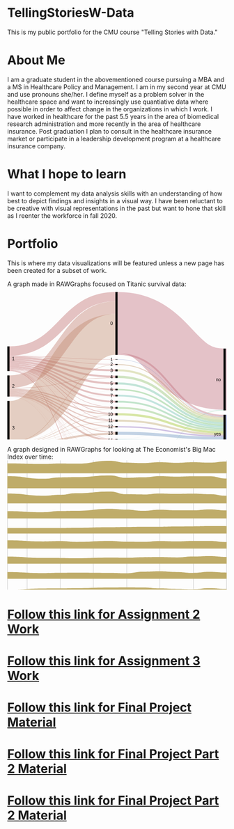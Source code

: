 # TellingStoriesW-Data
This is my public portfolio for the CMU course "Telling Stories with Data."

# About Me
I am a graduate student in the abovementioned course pursuing a MBA and a MS in Healthcare Policy and Management. I am in my second year at CMU and use pronouns she/her. I define myself as a problem solver in the healthcare space and want to increasingly use quantiative data where possible in order to affect change in the organizations in which I work. I have worked in healthcare for the past 5.5 years in the area of biomedical research administration and more recently in the area of healthcare insurance. Post graduation I plan to consult in the healthcare insurance market or participate in a leadership development program at a healthcare insurance company. 

# What I hope to learn
I want to complement my data analysis skills with an understanding of how best to depict findings and insights in a visual way. I have been reluctant to be creative with visual representations in the past but want to hone that skill as I reenter the workforce in fall 2020. 

# Portfolio
This is where my data visualizations will be featured unless a new page has been created for a subset of work.

A graph made in RAWGraphs focused on Titanic survival data: <svg width="750" height="520" xmlns="http://www.w3.org/2000/svg"><g transform="translate(0, 10)"><g class="links" fill="none" stroke-opacity="0.4"><path d="M5,147.92971734148207C126.66666666666667,147.92971734148207,126.66666666666667,166.10007639419413,248.33333333333334,166.10007639419413" stroke-width="1.2299465240641712" style="stroke: rgb(191, 105, 105);"></path><path d="M5,176.30634071810545C126.66666666666667,176.30634071810545,126.66666666666667,294.1405653170359,248.33333333333334,294.1405653170359" stroke-width="1.0542398777692896" style="stroke: rgb(191, 105, 105);"></path><path d="M5,135.71810542398777C126.66666666666667,135.71810542398777,126.66666666666667,10.718105423988003,248.33333333333334,10.718105423988003" stroke-width="21.436210847975552" style="stroke: rgb(191, 105, 105);"></path><path d="M5,150.8288770053476C126.66666666666667,150.8288770053476,126.66666666666667,180.053475935829,248.33333333333334,180.053475935829" stroke-width="4.5683728036669216" style="stroke: rgb(191, 105, 105);"></path><path d="M5,175.07639419404128C126.66666666666667,175.07639419404128,126.66666666666667,279.22077922077915,248.33333333333334,279.22077922077915" stroke-width="1.4056531703590527" style="stroke: rgb(191, 105, 105);"></path><path d="M5,180.96256684491985C126.66666666666667,180.96256684491985,126.66666666666667,497.2765469824292,248.33333333333334,497.2765469824292" stroke-width="1.5813598166539342" style="stroke: rgb(191, 105, 105);"></path><path d="M5,155.22154316271966C126.66666666666667,155.22154316271966,126.66666666666667,194.446142093201,248.33333333333334,194.446142093201" stroke-width="4.2169595110771585" style="stroke: rgb(191, 105, 105);"></path><path d="M5,173.84644766997712C126.66666666666667,173.84644766997712,126.66666666666667,264.6524064171123,248.33333333333334,264.6524064171123" stroke-width="1.0542398777692896" style="stroke: rgb(191, 105, 105);"></path><path d="M5,163.74331550802142C126.66666666666667,163.74331550802142,126.66666666666667,224.19786096256684,248.33333333333334,224.19786096256684" stroke-width="3.33842627960275" style="stroke: rgb(191, 105, 105);"></path><path d="M5,179.55691367456078C126.66666666666667,179.55691367456078,126.66666666666667,458.1398013750953,248.33333333333334,458.1398013750953" stroke-width="0.5271199388846448" style="stroke: rgb(191, 105, 105);"></path><path d="M5,171.29870129870133C126.66666666666667,171.29870129870133,126.66666666666667,252.1046600458364,248.33333333333334,252.1046600458364" stroke-width="4.041252864782276" style="stroke: rgb(191, 105, 105);"></path><path d="M5,179.02979373567612C126.66666666666667,179.02979373567612,126.66666666666667,446.2070282658516,248.33333333333334,446.2070282658516" stroke-width="0.5271199388846448" style="stroke: rgb(191, 105, 105);"></path><path d="M5,159.70206264323915C126.66666666666667,159.70206264323915,126.66666666666667,210.1566080977846,248.33333333333334,210.1566080977846" stroke-width="4.744079449961803" style="stroke: rgb(191, 105, 105);"></path><path d="M5,167.3453017570665C126.66666666666667,167.3453017570665,126.66666666666667,237.97555385790673,248.33333333333334,237.97555385790673" stroke-width="3.865546218487395" style="stroke: rgb(191, 105, 105);"></path><path d="M5,179.99618029029799C126.66666666666667,179.99618029029799,126.66666666666667,469.63330786860183,248.33333333333334,469.63330786860183" stroke-width="0.35141329258976317" style="stroke: rgb(191, 105, 105);"></path><path d="M5,177.44843391902216C126.66666666666667,177.44843391902216,126.66666666666667,338.6363636363635,248.33333333333334,338.6363636363635" stroke-width="0.8785332314744079" style="stroke: rgb(191, 105, 105);"></path><path d="M5,178.50267379679147C126.66666666666667,178.50267379679147,126.66666666666667,425.67990832696694,248.33333333333334,425.67990832696694" stroke-width="0.17570664629488159" style="stroke: rgb(191, 105, 105);"></path><path d="M5,176.9213139801375C126.66666666666667,176.9213139801375,126.66666666666667,321.4323911382736,248.33333333333334,321.4323911382736" stroke-width="0.17570664629488159" style="stroke: rgb(191, 105, 105);"></path><path d="M5,146.87547746371277C126.66666666666667,146.87547746371277,126.66666666666667,155.04583651642483,248.33333333333334,155.04583651642483" stroke-width="0.8785332314744079" style="stroke: rgb(191, 105, 105);"></path><path d="M5,177.97555385790682C126.66666666666667,177.97555385790682,126.66666666666667,354.0832696715048,248.33333333333334,354.0832696715048" stroke-width="0.17570664629488159" style="stroke: rgb(191, 105, 105);"></path><path d="M5,178.23911382734914C126.66666666666667,178.23911382734914,126.66666666666667,415.4163483575246,248.33333333333334,415.4163483575246" stroke-width="0.35141329258976317" style="stroke: rgb(191, 105, 105);"></path><path d="M5,178.67838044308635C126.66666666666667,178.67838044308635,126.66666666666667,435.8556149732618,248.33333333333334,435.8556149732618" stroke-width="0.17570664629488159" style="stroke: rgb(191, 105, 105);"></path><path d="M5,206.24904507257452C126.66666666666667,206.24904507257452,126.66666666666667,35.93200916730351,248.33333333333334,35.93200916730351" stroke-width="28.991596638655462" style="stroke: rgb(191, 120, 105);"></path><path d="M5,226.27960275019103C126.66666666666667,226.27960275019103,126.66666666666667,281.2414056531703,248.33333333333334,281.2414056531703" stroke-width="2.635599694423224" style="stroke: rgb(191, 120, 105);"></path><path d="M5,228.82734912146682C126.66666666666667,228.82734912146682,126.66666666666667,295.89763177998475,248.33333333333334,295.89763177998475" stroke-width="2.4598930481283423" style="stroke: rgb(191, 120, 105);"></path><path d="M5,234.09854851031326C126.66666666666667,234.09854851031326,126.66666666666667,322.57448433919035,248.33333333333334,322.57448433919035" stroke-width="2.1084797555385792" style="stroke: rgb(191, 120, 105);"></path><path d="M5,231.5508021390375C126.66666666666667,231.5508021390375,126.66666666666667,309.4996180290299,248.33333333333334,309.4996180290299" stroke-width="2.987012987012987" style="stroke: rgb(191, 120, 105);"></path><path d="M5,237.1734148204737C126.66666666666667,237.1734148204737,126.66666666666667,341.09625668449183,248.33333333333334,341.09625668449183" stroke-width="4.041252864782276" style="stroke: rgb(191, 120, 105);"></path><path d="M5,223.55614973262036C126.66666666666667,223.55614973262036,126.66666666666667,266.585179526356,248.33333333333334,266.585179526356" stroke-width="2.8113063407181054" style="stroke: rgb(191, 120, 105);"></path><path d="M5,239.63330786860206C126.66666666666667,239.63330786860206,126.66666666666667,370.7601222307102,248.33333333333334,370.7601222307102" stroke-width="0.5271199388846448" style="stroke: rgb(191, 120, 105);"></path><path d="M5,221.35981665393436C126.66666666666667,221.35981665393436,126.66666666666667,197.16959511077167,248.33333333333334,197.16959511077167" stroke-width="1.2299465240641712" style="stroke: rgb(191, 120, 105);"></path><path d="M5,239.2818945760123C126.66666666666667,239.2818945760123,126.66666666666667,354.2589763177997,248.33333333333334,354.2589763177997" stroke-width="0.17570664629488159" style="stroke: rgb(191, 120, 105);"></path><path d="M5,239.98472116119183C126.66666666666667,239.98472116119183,126.66666666666667,458.4912146676851,248.33333333333334,458.4912146676851" stroke-width="0.17570664629488159" style="stroke: rgb(191, 120, 105);"></path><path d="M5,240.24828113063415C126.66666666666667,240.24828113063415,126.66666666666667,498.24293353705104,248.33333333333334,498.24293353705104" stroke-width="0.35141329258976317" style="stroke: rgb(191, 120, 105);"></path><path d="M5,222.06264323911387C126.66666666666667,222.06264323911387,126.66666666666667,239.99618029029787,248.33333333333334,239.99618029029787" stroke-width="0.17570664629488159" style="stroke: rgb(191, 120, 105);"></path><path d="M5,297.5133689839572C126.66666666666667,297.5133689839572,126.66666666666667,97.5171886936595,248.33333333333334,97.5171886936595" stroke-width="94.17876241405654" style="stroke: rgb(191, 135, 105);"></path><path d="M5,365.1604278074867C126.66666666666667,365.1604278074867,126.66666666666667,447.17341482047345,248.33333333333334,447.17341482047345" stroke-width="1.4056531703590527" style="stroke: rgb(191, 135, 105);"></path><path d="M5,361.99770817417885C126.66666666666667,361.99770817417885,126.66666666666667,372.78074866310135,248.33333333333334,372.78074866310135" stroke-width="3.5141329258976315" style="stroke: rgb(191, 135, 105);"></path><path d="M5,357.1657754010696C126.66666666666667,357.1657754010696,126.66666666666667,357.42169595110755,248.33333333333334,357.42169595110755" stroke-width="6.149732620320855" style="stroke: rgb(191, 135, 105);"></path><path d="M5,369.90450725744853C126.66666666666667,369.90450725744853,126.66666666666667,472.9717341482046,248.33333333333334,472.9717341482046" stroke-width="6.325439266615737" style="stroke: rgb(191, 135, 105);"></path><path d="M5,347.85332314744085C126.66666666666667,347.85332314744085,126.66666666666667,297.5668449197861,248.33333333333334,297.5668449197861" stroke-width="0.8785332314744079" style="stroke: rgb(191, 135, 105);"></path><path d="M5,350.92818945760126C126.66666666666667,350.92818945760126,126.66666666666667,325.91291061879303,248.33333333333334,325.91291061879303" stroke-width="4.5683728036669216" style="stroke: rgb(191, 135, 105);"></path><path d="M5,374.20932009167313C126.66666666666667,374.20932009167313,126.66666666666667,499.2093200916729,248.33333333333334,499.2093200916729" stroke-width="1.5813598166539342" style="stroke: rgb(191, 135, 105);"></path><path d="M5,348.46829640947294C126.66666666666667,348.46829640947294,126.66666666666667,311.1688311688312,248.33333333333334,311.1688311688312" stroke-width="0.35141329258976317" style="stroke: rgb(191, 135, 105);"></path><path d="M5,345.12987012987014C126.66666666666667,345.12987012987014,126.66666666666667,167.24216959511085,248.33333333333334,167.24216959511085" stroke-width="1.0542398777692896" style="stroke: rgb(191, 135, 105);"></path><path d="M5,364.19404125286485C126.66666666666667,364.19404125286485,126.66666666666667,394.9770817417874,248.33333333333334,394.9770817417874" stroke-width="0.17570664629488159" style="stroke: rgb(191, 135, 105);"></path><path d="M5,346.886936592819C126.66666666666667,346.886936592819,126.66666666666667,283.08632543926655,248.33333333333334,283.08632543926655" stroke-width="1.0542398777692896" style="stroke: rgb(191, 135, 105);"></path><path d="M5,366.30252100840346C126.66666666666667,366.30252100840346,126.66666666666667,459.01833460656974,248.33333333333334,459.01833460656974" stroke-width="0.8785332314744079" style="stroke: rgb(191, 135, 105);"></path><path d="M5,373.2429335370513C126.66666666666667,373.2429335370513,126.66666666666667,486.3101604278073,248.33333333333334,486.3101604278073" stroke-width="0.35141329258976317" style="stroke: rgb(191, 135, 105);"></path><path d="M5,353.65164247517197C126.66666666666667,353.65164247517197,126.66666666666667,343.5561497326202,248.33333333333334,343.5561497326202" stroke-width="0.8785332314744079" style="stroke: rgb(191, 135, 105);"></path><path d="M5,345.74484339190224C126.66666666666667,345.74484339190224,126.66666666666667,225.95492742551565,248.33333333333334,225.95492742551565" stroke-width="0.17570664629488159" style="stroke: rgb(191, 135, 105);"></path><path d="M5,364.36974789915973C126.66666666666667,364.36974789915973,126.66666666666667,405.1527883880823,248.33333333333334,405.1527883880823" stroke-width="0.17570664629488159" style="stroke: rgb(191, 135, 105);"></path><path d="M5,346.096256684492C126.66666666666667,346.096256684492,126.66666666666667,268.25439266615734,248.33333333333334,268.25439266615734" stroke-width="0.5271199388846448" style="stroke: rgb(191, 135, 105);"></path><path d="M5,363.9304812834225C126.66666666666667,363.9304812834225,126.66666666666667,384.7135217723451,248.33333333333334,384.7135217723451" stroke-width="0.35141329258976317" style="stroke: rgb(191, 135, 105);"></path><path d="M253.33333333333334,166.62719633307876C375,166.62719633307876,375,288.2085561497327,496.6666666666667,288.2085561497327" stroke-width="2.2841864018334608" style="stroke: rgb(191, 150, 105);"></path><path d="M253.33333333333334,295.80977845683725C375,295.80977845683725,375,327.3911382734913,496.6666666666667,327.3911382734913" stroke-width="4.39266615737204" style="stroke: rgb(191, 166, 105);"></path><path d="M253.33333333333334,70.28265851795287C375,70.28265851795287,375,200.28265851795254,496.6666666666667,200.28265851795254" stroke-width="140.56531703590528" style="stroke: rgb(191, 105, 120);"></path><path d="M253.33333333333334,142.58594346829665C375,142.58594346829665,375,284.1673032849504,496.6666666666667,284.1673032849504" stroke-width="4.041252864782276" style="stroke: rgb(191, 105, 120);"></path><path d="M253.33333333333334,180.053475935829C375,180.053475935829,375,291.63483575248284,496.6666666666667,291.63483575248284" stroke-width="4.5683728036669216" style="stroke: rgb(186, 191, 105);"></path><path d="M253.33333333333334,281.0656990068754C375,281.0656990068754,375,322.6470588235295,496.6666666666667,322.6470588235295" stroke-width="5.095492742551566" style="stroke: rgb(158, 196, 33);"></path><path d="M253.33333333333334,498.3307868601985C375,498.3307868601985,375,368.3307868601988,496.6666666666667,368.3307868601988" stroke-width="3.33842627960275" style="stroke: rgb(155, 191, 105);"></path><path d="M253.33333333333334,496.57372039724964C375,496.57372039724964,375,272.0588235294117,496.6666666666667,272.0588235294117" stroke-width="0.17570664629488159" style="stroke: rgb(155, 191, 105);"></path><path d="M253.33333333333334,195.06111535523308C375,195.06111535523308,375,296.642475171887,496.6666666666667,296.642475171887" stroke-width="5.446906035141329" style="stroke: rgb(140, 191, 105);"></path><path d="M253.33333333333334,266.3216195569136C375,266.3216195569136,375,317.9029793735677,496.6666666666667,317.9029793735677" stroke-width="4.39266615737204" style="stroke: rgb(125, 191, 105);"></path><path d="M253.33333333333334,224.28571428571428C375,224.28571428571428,375,305.86707410236835,496.6666666666667,305.86707410236835" stroke-width="3.5141329258976315" style="stroke: rgb(110, 191, 105);"></path><path d="M253.33333333333334,458.7547746371274C375,458.7547746371274,375,359.1061879297175,496.6666666666667,359.1061879297175" stroke-width="1.4056531703590527" style="stroke: rgb(105, 191, 115);"></path><path d="M253.33333333333334,457.96409472880043C375,457.96409472880043,375,271.70741023682194,496.6666666666667,271.70741023682194" stroke-width="0.17570664629488159" style="stroke: rgb(105, 191, 115);"></path><path d="M253.33333333333334,252.1046600458364C375,252.1046600458364,375,313.6860198624905,496.6666666666667,313.6860198624905" stroke-width="4.041252864782276" style="stroke: rgb(105, 191, 130);"></path><path d="M253.33333333333334,446.29488158899903C375,446.29488158899903,375,271.26814362108473,496.6666666666667,271.26814362108473" stroke-width="0.7028265851795263" style="stroke: rgb(105, 191, 145);"></path><path d="M253.33333333333334,447.2612681436209C375,447.2612681436209,375,357.7883880825059,496.6666666666667,357.7883880825059" stroke-width="1.2299465240641712" style="stroke: rgb(105, 191, 145);"></path><path d="M253.33333333333334,210.1566080977846C375,210.1566080977846,375,301.73796791443857,496.6666666666667,301.73796791443857" stroke-width="4.744079449961803" style="stroke: rgb(105, 191, 161);"></path><path d="M253.33333333333334,238.06340718105417C375,238.06340718105417,375,309.64476699770825,496.6666666666667,309.64476699770825" stroke-width="4.041252864782276" style="stroke: rgb(105, 191, 176);"></path><path d="M253.33333333333334,472.88388082505713C375,472.88388082505713,375,363.05958747135236,496.6666666666667,363.05958747135236" stroke-width="6.501145912910618" style="stroke: rgb(105, 191, 191);"></path><path d="M253.33333333333334,469.5454545454544C375,469.5454545454544,375,271.8831168831168,496.6666666666667,271.8831168831168" stroke-width="0.17570664629488159" style="stroke: rgb(105, 191, 191);"></path><path d="M253.33333333333334,341.1841100076393C375,341.1841100076393,375,342.4140565317037,496.6666666666667,342.4140565317037" stroke-width="5.622612681436211" style="stroke: rgb(105, 176, 191);"></path><path d="M253.33333333333334,338.28495034377374C375,338.28495034377374,375,270.8288770053475,496.6666666666667,270.8288770053475" stroke-width="0.17570664629488159" style="stroke: rgb(105, 176, 191);"></path><path d="M253.33333333333334,425.67990832696694C375,425.67990832696694,375,356.90985485103147,496.6666666666667,356.90985485103147" stroke-width="0.17570664629488159" style="stroke: rgb(105, 161, 191);"></path><path d="M253.33333333333334,324.77081741787634C375,324.77081741787634,375,336.1764705882354,496.6666666666667,336.1764705882354" stroke-width="6.8525592055003814" style="stroke: rgb(105, 145, 191);"></path><path d="M253.33333333333334,155.04583651642483C375,155.04583651642483,375,286.62719633307876,496.6666666666667,286.62719633307876" stroke-width="0.8785332314744079" style="stroke: rgb(105, 130, 191);"></path><path d="M253.33333333333334,357.24598930481267C375,357.24598930481267,375,348.47593582887714,496.6666666666667,348.47593582887714" stroke-width="6.501145912910618" style="stroke: rgb(105, 115, 191);"></path><path d="M253.33333333333334,415.4163483575246C375,415.4163483575246,375,356.64629488158914,496.6666666666667,356.64629488158914" stroke-width="0.35141329258976317" style="stroke: rgb(110, 105, 191);"></path><path d="M253.33333333333334,435.8556149732618C375,435.8556149732618,375,357.08556149732635,496.6666666666667,357.08556149732635" stroke-width="0.17570664629488159" style="stroke: rgb(125, 105, 191);"></path><path d="M253.33333333333334,309.7631779984722C375,309.7631779984722,375,331.16883116883133,496.6666666666667,331.16883116883133" stroke-width="3.1627196333078684" style="stroke: rgb(140, 105, 191);"></path><path d="M253.33333333333334,308.0939648586708C375,308.0939648586708,375,270.65317035905264,496.6666666666667,270.65317035905264" stroke-width="0.17570664629488159" style="stroke: rgb(140, 105, 191);"></path><path d="M253.33333333333334,372.51718869365897C375,372.51718869365897,375,353.74713521772355,496.6666666666667,353.74713521772355" stroke-width="4.041252864782276" style="stroke: rgb(155, 105, 191);"></path><path d="M253.33333333333334,394.9770817417874C375,394.9770817417874,375,356.20702826585193,496.6666666666667,356.20702826585193" stroke-width="0.17570664629488159" style="stroke: rgb(171, 105, 191);"></path><path d="M253.33333333333334,486.3101604278073C375,486.3101604278073,375,366.48586707410254,496.6666666666667,366.48586707410254" stroke-width="0.35141329258976317" style="stroke: rgb(186, 105, 191);"></path><path d="M253.33333333333334,405.1527883880823C375,405.1527883880823,375,356.3827349121468,496.6666666666667,356.3827349121468" stroke-width="0.17570664629488159" style="stroke: rgb(191, 105, 181);"></path><path d="M253.33333333333334,384.7135217723451C375,384.7135217723451,375,355.9434682964096,496.6666666666667,355.9434682964096" stroke-width="0.35141329258976317" style="stroke: rgb(191, 105, 166);"></path><path d="M501.6666666666667,311.9289533995417C623.3333333333334,311.9289533995417,623.3333333333334,182.09702062643242,745,182.09702062643242" stroke-width="59.56455309396486" style="stroke: rgb(44, 60, 170);"></path><path d="M501.6666666666667,355.85561497326205C623.3333333333334,355.85561497326205,623.3333333333334,355.855614973262,745,355.855614973262" stroke-width="28.288770053475936" style="stroke: rgb(44, 60, 170);"></path><path d="M501.6666666666667,141.15737203972486C623.3333333333334,141.15737203972486,623.3333333333334,141.157372039725,745,141.157372039725" stroke-width="22.314744079449962" style="stroke: rgb(191, 105, 135);"></path><path d="M501.6666666666667,212.23071046600447C623.3333333333334,212.23071046600447,623.3333333333334,281.79526355996944,745,281.79526355996944" stroke-width="119.83193277310924" style="stroke: rgb(191, 105, 135);"></path></g><g class="nodes" font-family="Arial, Helvetica" font-size="10"><g><rect x="248.33333333333334" y="2.2737367544323206e-13" height="144.6065699006874" width="5" fill="#000"></rect><text x="242.33333333333334" y="72.30328495034392" dy="0.35em" text-anchor="end">0</text></g><g><rect x="248.33333333333334" y="154.60656990068762" height="0.878533231474421" width="5" fill="#000"></rect><text x="242.33333333333334" y="155.04583651642483" dy="0.35em" text-anchor="end">1</text></g><g><rect x="248.33333333333334" y="278.5179526355996" height="5.095492742551642" width="5" fill="#000"></rect><text x="242.33333333333334" y="281.06569900687543" dy="0.35em" text-anchor="end">10</text></g><g><rect x="248.33333333333334" y="293.61344537815125" height="4.392666157372105" width="5" fill="#000"></rect><text x="242.33333333333334" y="295.8097784568373" dy="0.35em" text-anchor="end">11</text></g><g><rect x="248.33333333333334" y="308.00611153552336" height="3.3384262796027997" width="5" fill="#000"></rect><text x="242.33333333333334" y="309.67532467532476" dy="0.35em" text-anchor="end">12</text></g><g><rect x="248.33333333333334" y="321.34453781512616" height="6.8525592055001425" width="5" fill="#000"></rect><text x="242.33333333333334" y="324.77081741787623" dy="0.35em" text-anchor="end">13</text></g><g><rect x="248.33333333333334" y="384.5378151260502" height="0.3514132925897684" width="5" fill="#000"></rect><text x="242.33333333333334" y="384.7135217723451" dy="0.35em" text-anchor="end">13 15</text></g><g><rect x="248.33333333333334" y="394.88922841863996" height="0.1757066462948842" width="5" fill="#000"></rect><text x="242.33333333333334" y="394.9770817417874" dy="0.35em" text-anchor="end">13 15 B</text></g><g><rect x="248.33333333333334" y="338.1970970206263" height="5.798319327731065" width="5" fill="#000"></rect><text x="242.33333333333334" y="341.09625668449183" dy="0.35em" text-anchor="end">14</text></g><g><rect x="248.33333333333334" y="353.99541634835737" height="6.501145912910488" width="5" fill="#000"></rect><text x="242.33333333333334" y="357.2459893048126" dy="0.35em" text-anchor="end">15</text></g><g><rect x="248.33333333333334" y="405.06493506493484" height="0.1757066462948842" width="5" fill="#000"></rect><text x="242.33333333333334" y="405.1527883880823" dy="0.35em" text-anchor="end">15 16</text></g><g><rect x="248.33333333333334" y="370.49656226126785" height="4.0412528647823365" width="5" fill="#000"></rect><text x="242.33333333333334" y="372.517188693659" dy="0.35em" text-anchor="end">16</text></g><g><rect x="248.33333333333334" y="165.48510313216204" height="2.2841864018334945" width="5" fill="#000"></rect><text x="242.33333333333334" y="166.62719633307879" dy="0.35em" text-anchor="end">2</text></g><g><rect x="248.33333333333334" y="177.76928953399553" height="4.568372803666875" width="5" fill="#000"></rect><text x="242.33333333333334" y="180.05347593582897" dy="0.35em" text-anchor="end">3</text></g><g><rect x="248.33333333333334" y="192.3376623376624" height="5.446906035141296" width="5" fill="#000"></rect><text x="242.33333333333334" y="195.06111535523306" dy="0.35em" text-anchor="end">4</text></g><g><rect x="248.33333333333334" y="207.7845683728037" height="4.74407944996176" width="5" fill="#000"></rect><text x="242.33333333333334" y="210.15660809778458" dy="0.35em" text-anchor="end">5</text></g><g><rect x="248.33333333333334" y="415.2406417112297" height="0.3514132925897684" width="5" fill="#000"></rect><text x="242.33333333333334" y="415.4163483575246" dy="0.35em" text-anchor="end">5 7</text></g><g><rect x="248.33333333333334" y="425.5920550038195" height="0.1757066462948842" width="5" fill="#000"></rect><text x="242.33333333333334" y="425.67990832696694" dy="0.35em" text-anchor="end">5 9</text></g><g><rect x="248.33333333333334" y="222.52864782276546" height="3.51413292589757" width="5" fill="#000"></rect><text x="242.33333333333334" y="224.28571428571425" dy="0.35em" text-anchor="end">6</text></g><g><rect x="248.33333333333334" y="236.04278074866303" height="4.041252864782223" width="5" fill="#000"></rect><text x="242.33333333333334" y="238.06340718105415" dy="0.35em" text-anchor="end">7</text></g><g><rect x="248.33333333333334" y="250.08403361344526" height="4.0412528647823365" width="5" fill="#000"></rect><text x="242.33333333333334" y="252.10466004583643" dy="0.35em" text-anchor="end">8</text></g><g><rect x="248.33333333333334" y="435.7677616501144" height="0.1757066462948842" width="5" fill="#000"></rect><text x="242.33333333333334" y="435.8556149732618" dy="0.35em" text-anchor="end">8 10</text></g><g><rect x="248.33333333333334" y="264.1252864782276" height="4.392666157371991" width="5" fill="#000"></rect><text x="242.33333333333334" y="266.3216195569136" dy="0.35em" text-anchor="end">9</text></g><g><rect x="248.33333333333334" y="445.94346829640926" height="1.9327731092437261" width="5" fill="#000"></rect><text x="242.33333333333334" y="446.9098548510311" dy="0.35em" text-anchor="end">A</text></g><g><rect x="248.33333333333334" y="457.876241405653" height="1.5813598166539578" width="5" fill="#000"></rect><text x="242.33333333333334" y="458.66692131397997" dy="0.35em" text-anchor="end">B</text></g><g><rect x="248.33333333333334" y="469.45760122230695" height="6.676852559205486" width="5" fill="#000"></rect><text x="242.33333333333334" y="472.7960275019097" dy="0.35em" text-anchor="end">C</text></g><g><rect x="248.33333333333334" y="486.13445378151243" height="0.3514132925897684" width="5" fill="#000"></rect><text x="242.33333333333334" y="486.3101604278073" dy="0.35em" text-anchor="end">C D</text></g><g><rect x="248.33333333333334" y="496.4858670741022" height="3.51413292589757" width="5" fill="#000"></rect><text x="242.33333333333334" y="498.242933537051" dy="0.35em" text-anchor="end">D</text></g><g><rect x="0" y="125" height="56.7532467532468" width="5" fill="#000"></rect><text x="11" y="153.3766233766234" dy="0.35em" text-anchor="start">1</text></g><g><rect x="0" y="191.7532467532468" height="48.670741023682126" width="5" fill="#000"></rect><text x="11" y="216.08861726508786" dy="0.35em" text-anchor="start">2</text></g><g><rect x="0" y="250.42398777692893" height="124.57601222307105" width="5" fill="#000"></rect><text x="11" y="312.71199388846446" dy="0.35em" text-anchor="start">3</text></g><g><rect x="745" y="130.00000000000003" height="81.87929717341478" width="5" fill="#000"></rect><text x="739" y="170.93964858670742" dy="0.35em" text-anchor="end">female</text></g><g><rect x="745" y="221.8792971734148" height="148.12070282658516" width="5" fill="#000"></rect><text x="739" y="295.9396485867074" dy="0.35em" text-anchor="end">male</text></g><g><rect x="496.6666666666667" y="129.9999999999999" height="142.14667685255938" width="5" fill="#000"></rect><text x="490.6666666666667" y="201.07333842627958" dy="0.35em" text-anchor="end">no</text></g><g><rect x="496.6666666666667" y="282.14667685255927" height="87.85332314744085" width="5" fill="#000"></rect><text x="490.6666666666667" y="326.0733384262797" dy="0.35em" text-anchor="end">yes</text></g></g></g></svg>

A graph designed in RAWGraphs for looking at The Economist's Big Mac Index over time: <svg width="848" height="500" xmlns="http://www.w3.org/2000/svg"><g class="x axis" transform="translate(0,485)" fill="none" font-size="10" font-family="sans-serif" text-anchor="middle" style="stroke-width: 1px; font-size: 10px; font-family: Arial, Helvetica;"><path class="domain" stroke="#000" d="M0.5,-485V0.5H848.5V-485" style="shape-rendering: crispedges; fill: none; stroke: rgb(204, 204, 204);"></path><g class="tick" opacity="1" transform="translate(45.296218660090425,0)"><line stroke="#000" y2="-485" style="shape-rendering: crispedges; fill: none; stroke: rgb(204, 204, 204);"></line><text fill="#000" y="3" dy="0.71em">2009</text></g><g class="tick" opacity="1" transform="translate(121.62667488697082,0)"><line stroke="#000" y2="-485" style="shape-rendering: crispedges; fill: none; stroke: rgb(204, 204, 204);"></line><text fill="#000" y="3" dy="0.71em">2010</text></g><g class="tick" opacity="1" transform="translate(197.95713111385123,0)"><line stroke="#000" y2="-485" style="shape-rendering: crispedges; fill: none; stroke: rgb(204, 204, 204);"></line><text fill="#000" y="3" dy="0.71em">2011</text></g><g class="tick" opacity="1" transform="translate(274.28758734073165,0)"><line stroke="#000" y2="-485" style="shape-rendering: crispedges; fill: none; stroke: rgb(204, 204, 204);"></line><text fill="#000" y="3" dy="0.71em">2012</text></g><g class="tick" opacity="1" transform="translate(350.8271681052199,0)"><line stroke="#000" y2="-485" style="shape-rendering: crispedges; fill: none; stroke: rgb(204, 204, 204);"></line><text fill="#000" y="3" dy="0.71em">2013</text></g><g class="tick" opacity="1" transform="translate(427.1576243321003,0)"><line stroke="#000" y2="-485" style="shape-rendering: crispedges; fill: none; stroke: rgb(204, 204, 204);"></line><text fill="#000" y="3" dy="0.71em">2014</text></g><g class="tick" opacity="1" transform="translate(503.4880805589807,0)"><line stroke="#000" y2="-485" style="shape-rendering: crispedges; fill: none; stroke: rgb(204, 204, 204);"></line><text fill="#000" y="3" dy="0.71em">2015</text></g><g class="tick" opacity="1" transform="translate(579.818536785861,0)"><line stroke="#000" y2="-485" style="shape-rendering: crispedges; fill: none; stroke: rgb(204, 204, 204);"></line><text fill="#000" y="3" dy="0.71em">2016</text></g><g class="tick" opacity="1" transform="translate(656.3581175503494,0)"><line stroke="#000" y2="-485" style="shape-rendering: crispedges; fill: none; stroke: rgb(204, 204, 204);"></line><text fill="#000" y="3" dy="0.71em">2017</text></g><g class="tick" opacity="1" transform="translate(732.6885737772297,0)"><line stroke="#000" y2="-485" style="shape-rendering: crispedges; fill: none; stroke: rgb(204, 204, 204);"></line><text fill="#000" y="3" dy="0.71em">2018</text></g><g class="tick" opacity="1" transform="translate(809.0190300041102,0)"><line stroke="#000" y2="-485" style="shape-rendering: crispedges; fill: none; stroke: rgb(204, 204, 204);"></line><text fill="#000" y="3" dy="0.71em">2019</text></g></g><g class="flow" title="Switzerland" transform="translate(0,0)"><path class="area" d="M0,6.963615246798561C41.30209617755857,6.963615246798561,41.30209617755857,8.297995393439713,82.60419235511714,8.297995393439713C101.84364981504315,8.297995393439713,101.84364981504315,7.161562373267522,121.08310727496917,7.161562373267522C140.00887792848334,7.161562373267522,140.00887792848334,7.583013109844295,158.93464858199755,7.583013109844295C197.09987669543773,7.583013109844295,197.09987669543773,0.8869344199575124,235.26510480887794,0.8869344199575124C254.50456226880394,0.8869344199575124,254.50456226880394,5.371485452680524,273.74401972872994,5.371485452680524C292.77435265104805,5.371485452680524,292.77435265104805,6.24129535963273,311.8046855733662,6.24129535963273C331.04414303329224,6.24129535963273,331.04414303329224,4.232808800817416,350.2836004932182,4.232808800817416C369.20937114673245,4.232808800817416,369.20937114673245,5.680083622588615,388.13514180024663,5.680083622588615C407.37459926017266,5.680083622588615,407.37459926017266,4.16998520901512,426.61405672009863,4.16998520901512C445.53982737361275,4.16998520901512,445.53982737361275,5.29776430377326,464.46559802712693,5.29776430377326C483.70505548705296,5.29776430377326,483.70505548705296,2.739140897027344,502.94451294697905,2.739140897027344C521.8702836004932,2.739140897027344,521.8702836004932,5.312895867204176,540.7960542540073,5.312895867204176C560.0355117139334,5.312895867204176,560.0355117139334,6.6634884847532625,579.2749691738595,6.6634884847532625C598.3053020961776,6.6634884847532625,598.3053020961776,6.134503929188643,617.3356350184956,6.134503929188643C636.5750924784217,6.134503929188643,636.5750924784217,6.995741959279549,655.8145499383477,6.995741959279549C674.7403205918619,6.995741959279549,674.7403205918619,5.599308833853758,693.666091245376,5.599308833853758C712.9055487053021,5.599308833853758,712.9055487053021,5.516732250911755,732.1450061652281,5.516732250911755C751.0707768187424,5.516732250911755,751.0707768187424,6.303730938030103,769.9965474722566,6.303730938030103C789.2360049321826,6.303730938030103,789.2360049321826,6.0279362402904795,808.4754623921085,6.0279362402904795C828.2377311960543,6.0279362402904795,828.2377311960543,6.310778129810089,848,6.310778129810089L848,29.642857142857142C828.2377311960543,29.642857142857142,828.2377311960543,29.642857142857142,808.4754623921085,29.642857142857142C789.2360049321826,29.642857142857142,789.2360049321826,29.642857142857142,769.9965474722566,29.642857142857142C751.0707768187424,29.642857142857142,751.0707768187424,29.642857142857142,732.1450061652281,29.642857142857142C712.9055487053021,29.642857142857142,712.9055487053021,29.642857142857142,693.666091245376,29.642857142857142C674.7403205918619,29.642857142857142,674.7403205918619,29.642857142857142,655.8145499383477,29.642857142857142C636.5750924784217,29.642857142857142,636.5750924784217,29.642857142857142,617.3356350184956,29.642857142857142C598.3053020961776,29.642857142857142,598.3053020961776,29.642857142857142,579.2749691738595,29.642857142857142C560.0355117139334,29.642857142857142,560.0355117139334,29.642857142857142,540.7960542540073,29.642857142857142C521.8702836004932,29.642857142857142,521.8702836004932,29.642857142857142,502.94451294697905,29.642857142857142C483.70505548705296,29.642857142857142,483.70505548705296,29.642857142857142,464.46559802712693,29.642857142857142C445.53982737361275,29.642857142857142,445.53982737361275,29.642857142857142,426.61405672009863,29.642857142857142C407.37459926017266,29.642857142857142,407.37459926017266,29.642857142857142,388.13514180024663,29.642857142857142C369.20937114673245,29.642857142857142,369.20937114673245,29.642857142857142,350.2836004932182,29.642857142857142C331.04414303329224,29.642857142857142,331.04414303329224,29.642857142857142,311.8046855733662,29.642857142857142C292.77435265104805,29.642857142857142,292.77435265104805,29.642857142857142,273.74401972872994,29.642857142857142C254.50456226880394,29.642857142857142,254.50456226880394,29.642857142857142,235.26510480887794,29.642857142857142C197.09987669543773,29.642857142857142,197.09987669543773,29.642857142857142,158.93464858199755,29.642857142857142C140.00887792848334,29.642857142857142,140.00887792848334,29.642857142857142,121.08310727496917,29.642857142857142C101.84364981504315,29.642857142857142,101.84364981504315,29.642857142857142,82.60419235511714,29.642857142857142C41.30209617755857,29.642857142857142,41.30209617755857,29.642857142857142,0,29.642857142857142Z" style="fill: rgb(191, 172, 105);"></path><text x="842" y="23.642857142857142" style="font-size: 10px; fill: black; font-family: Arial, Helvetica; text-anchor: end;">Switzerland</text></g><g class="flow" title="Norway" transform="translate(0,34.64285714285714)"><path class="area" d="M0,1.556283478295306C41.30209617755857,1.556283478295306,41.30209617755857,7.726980409291393,82.60419235511714,7.726980409291393C101.84364981504315,7.726980409291393,101.84364981504315,4.595948480470071,121.08310727496917,4.595948480470071C140.00887792848334,4.595948480470071,140.00887792848334,3.949375338593338,158.93464858199755,3.949375338593338C197.09987669543773,3.949375338593338,197.09987669543773,0,235.26510480887794,0C254.50456226880394,0,254.50456226880394,5.433463173334236,273.74401972872994,5.433463173334236C292.77435265104805,5.433463173334236,292.77435265104805,4.469866988047915,311.8046855733662,4.469866988047915C331.04414303329224,4.469866988047915,331.04414303329224,1.674168867383095,350.2836004932182,1.674168867383095C369.20937114673245,1.674168867383095,369.20937114673245,2.872029523412639,388.13514180024663,2.872029523412639C407.37459926017266,2.872029523412639,407.37459926017266,1.8412339471457742,426.61405672009863,1.8412339471457742C445.53982737361275,1.8412339471457742,445.53982737361275,1.9753600494473815,464.46559802712693,1.9753600494473815C483.70505548705296,1.9753600494473815,483.70505548705296,7.184725985724075,502.94451294697905,7.184725985724075C521.8702836004932,7.184725985724075,521.8702836004932,9.4950768129012,540.7960542540073,9.4950768129012C560.0355117139334,9.4950768129012,560.0355117139334,11.045204071234412,579.2749691738595,11.045204071234412C598.3053020961776,11.045204071234412,598.3053020961776,9.991777541886641,617.3356350184956,9.991777541886641C636.5750924784217,9.991777541886641,636.5750924784217,9.436285626077812,655.8145499383477,9.436285626077812C674.7403205918619,9.436285626077812,674.7403205918619,8.550607979816277,693.666091245376,8.550607979816277C712.9055487053021,8.550607979816277,712.9055487053021,7.381548017044604,732.1450061652281,7.381548017044604C751.0707768187424,7.381548017044604,751.0707768187424,11.015894927310622,769.9965474722566,11.015894927310622C789.2360049321826,11.015894927310622,789.2360049321826,8.744932548199909,808.4754623921085,8.744932548199909C828.2377311960543,8.744932548199909,828.2377311960543,12.331746031380703,848,12.331746031380703L848,29.642857142857142C828.2377311960543,29.642857142857142,828.2377311960543,29.642857142857142,808.4754623921085,29.642857142857142C789.2360049321826,29.642857142857142,789.2360049321826,29.642857142857142,769.9965474722566,29.642857142857142C751.0707768187424,29.642857142857142,751.0707768187424,29.642857142857142,732.1450061652281,29.642857142857142C712.9055487053021,29.642857142857142,712.9055487053021,29.642857142857142,693.666091245376,29.642857142857142C674.7403205918619,29.642857142857142,674.7403205918619,29.642857142857142,655.8145499383477,29.642857142857142C636.5750924784217,29.642857142857142,636.5750924784217,29.642857142857142,617.3356350184956,29.642857142857142C598.3053020961776,29.642857142857142,598.3053020961776,29.642857142857142,579.2749691738595,29.642857142857142C560.0355117139334,29.642857142857142,560.0355117139334,29.642857142857142,540.7960542540073,29.642857142857142C521.8702836004932,29.642857142857142,521.8702836004932,29.642857142857142,502.94451294697905,29.642857142857142C483.70505548705296,29.642857142857142,483.70505548705296,29.642857142857142,464.46559802712693,29.642857142857142C445.53982737361275,29.642857142857142,445.53982737361275,29.642857142857142,426.61405672009863,29.642857142857142C407.37459926017266,29.642857142857142,407.37459926017266,29.642857142857142,388.13514180024663,29.642857142857142C369.20937114673245,29.642857142857142,369.20937114673245,29.642857142857142,350.2836004932182,29.642857142857142C331.04414303329224,29.642857142857142,331.04414303329224,29.642857142857142,311.8046855733662,29.642857142857142C292.77435265104805,29.642857142857142,292.77435265104805,29.642857142857142,273.74401972872994,29.642857142857142C254.50456226880394,29.642857142857142,254.50456226880394,29.642857142857142,235.26510480887794,29.642857142857142C197.09987669543773,29.642857142857142,197.09987669543773,29.642857142857142,158.93464858199755,29.642857142857142C140.00887792848334,29.642857142857142,140.00887792848334,29.642857142857142,121.08310727496917,29.642857142857142C101.84364981504315,29.642857142857142,101.84364981504315,29.642857142857142,82.60419235511714,29.642857142857142C41.30209617755857,29.642857142857142,41.30209617755857,29.642857142857142,0,29.642857142857142Z" style="fill: rgb(191, 172, 105);"></path><text x="842" y="23.642857142857142" style="font-size: 10px; fill: black; font-family: Arial, Helvetica; text-anchor: end;">Norway</text></g><g class="flow" title="Sweden" transform="translate(0,69.28571428571428)"><path class="area" d="M0,6.907320331735132C41.30209617755857,6.907320331735132,41.30209617755857,12.056956936623994,82.60419235511714,12.056956936623994C101.84364981504315,12.056956936623994,101.84364981504315,10.00326964607202,121.08310727496917,10.00326964607202C140.00887792848334,10.00326964607202,140.00887792848334,6.233011958007733,158.93464858199755,6.233011958007733C197.09987669543773,6.233011958007733,197.09987669543773,2.396098718996324,235.26510480887794,2.396098718996324C254.50456226880394,2.396098718996324,254.50456226880394,8.554519052368288,273.74401972872994,8.554519052368288C292.77435265104805,8.554519052368288,292.77435265104805,9.212099336061826,311.8046855733662,9.212099336061826C331.04414303329224,9.212099336061826,331.04414303329224,6.860362977788604,350.2836004932182,6.860362977788604C369.20937114673245,6.860362977788604,369.20937114673245,7.684994746135587,388.13514180024663,7.684994746135587C407.37459926017266,7.684994746135587,407.37459926017266,7.2190913975675315,426.61405672009863,7.2190913975675315C445.53982737361275,7.2190913975675315,445.53982737361275,8.40932887427196,464.46559802712693,8.40932887427196C483.70505548705296,8.40932887427196,483.70505548705296,11.922868709469313,502.94451294697905,11.922868709469313C521.8702836004932,11.922868709469313,521.8702836004932,11.356104397424868,540.7960542540073,11.356104397424868C560.0355117139334,11.356104397424868,560.0355117139334,10.98548568155569,579.2749691738595,10.98548568155569C598.3053020961776,10.98548568155569,598.3053020961776,10.995187104430148,617.3356350184956,10.995187104430148C636.5750924784217,10.995187104430148,636.5750924784217,10.881701277430597,655.8145499383477,10.881701277430597C674.7403205918619,10.881701277430597,674.7403205918619,8.890269900843158,693.666091245376,8.890269900843158C712.9055487053021,8.890269900843158,712.9055487053021,7.805407327654127,732.1450061652281,7.805407327654127C751.0707768187424,7.805407327654127,751.0707768187424,8.862026439443255,769.9965474722566,8.862026439443255C789.2360049321826,8.862026439443255,789.2360049321826,8.820098202428301,808.4754623921085,8.820098202428301C828.2377311960543,8.820098202428301,828.2377311960543,10.44651529714045,848,10.44651529714045L848,29.642857142857142C828.2377311960543,29.642857142857142,828.2377311960543,29.642857142857142,808.4754623921085,29.642857142857142C789.2360049321826,29.642857142857142,789.2360049321826,29.642857142857142,769.9965474722566,29.642857142857142C751.0707768187424,29.642857142857142,751.0707768187424,29.642857142857142,732.1450061652281,29.642857142857142C712.9055487053021,29.642857142857142,712.9055487053021,29.642857142857142,693.666091245376,29.642857142857142C674.7403205918619,29.642857142857142,674.7403205918619,29.642857142857142,655.8145499383477,29.642857142857142C636.5750924784217,29.642857142857142,636.5750924784217,29.642857142857142,617.3356350184956,29.642857142857142C598.3053020961776,29.642857142857142,598.3053020961776,29.642857142857142,579.2749691738595,29.642857142857142C560.0355117139334,29.642857142857142,560.0355117139334,29.642857142857142,540.7960542540073,29.642857142857142C521.8702836004932,29.642857142857142,521.8702836004932,29.642857142857142,502.94451294697905,29.642857142857142C483.70505548705296,29.642857142857142,483.70505548705296,29.642857142857142,464.46559802712693,29.642857142857142C445.53982737361275,29.642857142857142,445.53982737361275,29.642857142857142,426.61405672009863,29.642857142857142C407.37459926017266,29.642857142857142,407.37459926017266,29.642857142857142,388.13514180024663,29.642857142857142C369.20937114673245,29.642857142857142,369.20937114673245,29.642857142857142,350.2836004932182,29.642857142857142C331.04414303329224,29.642857142857142,331.04414303329224,29.642857142857142,311.8046855733662,29.642857142857142C292.77435265104805,29.642857142857142,292.77435265104805,29.642857142857142,273.74401972872994,29.642857142857142C254.50456226880394,29.642857142857142,254.50456226880394,29.642857142857142,235.26510480887794,29.642857142857142C197.09987669543773,29.642857142857142,197.09987669543773,29.642857142857142,158.93464858199755,29.642857142857142C140.00887792848334,29.642857142857142,140.00887792848334,29.642857142857142,121.08310727496917,29.642857142857142C101.84364981504315,29.642857142857142,101.84364981504315,29.642857142857142,82.60419235511714,29.642857142857142C41.30209617755857,29.642857142857142,41.30209617755857,29.642857142857142,0,29.642857142857142Z" style="fill: rgb(191, 172, 105);"></path><text x="842" y="23.642857142857142" style="font-size: 10px; fill: black; font-family: Arial, Helvetica; text-anchor: end;">Sweden</text></g><g class="flow" title="Brazil" transform="translate(0,103.92857142857142)"><path class="area" d="M0,12.762896824901496C41.30209617755857,12.762896824901496,41.30209617755857,15.302976281532635,82.60419235511714,15.302976281532635C101.84364981504315,15.302976281532635,101.84364981504315,12.672820741751156,121.08310727496917,12.672820741751156C140.00887792848334,12.672820741751156,140.00887792848334,12.141898401656658,158.93464858199755,12.141898401656658C197.09987669543773,12.141898401656658,197.09987669543773,7.665183847391294,235.26510480887794,7.665183847391294C254.50456226880394,7.665183847391294,254.50456226880394,9.3904584386977,273.74401972872994,9.3904584386977C292.77435265104805,9.3904584386977,292.77435265104805,12.039208047185273,311.8046855733662,12.039208047185273C331.04414303329224,12.039208047185273,331.04414303329224,9.514942990814738,350.2836004932182,9.514942990814738C369.20937114673245,9.514942990814738,369.20937114673245,10.795048722391524,388.13514180024663,10.795048722391524C407.37459926017266,10.795048722391524,407.37459926017266,10.92834183537418,426.61405672009863,10.92834183537418C445.53982737361275,10.92834183537418,445.53982737361275,8.760896009631985,464.46559802712693,8.760896009631985C483.70505548705296,8.760896009631985,483.70505548705296,11.073240631619825,502.94451294697905,11.073240631619825C521.8702836004932,11.073240631619825,521.8702836004932,14.369688487831763,540.7960542540073,14.369688487831763C560.0355117139334,14.369688487831763,560.0355117139334,17.680430880993107,579.2749691738595,17.680430880993107C598.3053020961776,17.680430880993107,598.3053020961776,12.589017275094953,617.3356350184956,12.589017275094953C636.5750924784217,12.589017275094953,636.5750924784217,11.390226901899467,655.8145499383477,11.390226901899467C674.7403205918619,11.390226901899467,674.7403205918619,11.448636673154262,693.666091245376,11.448636673154262C712.9055487053021,11.448636673154262,712.9055487053021,11.412562753376559,732.1450061652281,11.412562753376559C751.0707768187424,11.412562753376559,751.0707768187424,13.940243659403432,769.9965474722566,13.940243659403432C789.2360049321826,13.940243659403432,789.2360049321826,13.431739062417261,808.4754623921085,13.431739062417261C828.2377311960543,13.431739062417261,828.2377311960543,13.25014701284729,848,13.25014701284729L848,29.642857142857142C828.2377311960543,29.642857142857142,828.2377311960543,29.642857142857142,808.4754623921085,29.642857142857142C789.2360049321826,29.642857142857142,789.2360049321826,29.642857142857142,769.9965474722566,29.642857142857142C751.0707768187424,29.642857142857142,751.0707768187424,29.642857142857142,732.1450061652281,29.642857142857142C712.9055487053021,29.642857142857142,712.9055487053021,29.642857142857142,693.666091245376,29.642857142857142C674.7403205918619,29.642857142857142,674.7403205918619,29.642857142857142,655.8145499383477,29.642857142857142C636.5750924784217,29.642857142857142,636.5750924784217,29.642857142857142,617.3356350184956,29.642857142857142C598.3053020961776,29.642857142857142,598.3053020961776,29.642857142857142,579.2749691738595,29.642857142857142C560.0355117139334,29.642857142857142,560.0355117139334,29.642857142857142,540.7960542540073,29.642857142857142C521.8702836004932,29.642857142857142,521.8702836004932,29.642857142857142,502.94451294697905,29.642857142857142C483.70505548705296,29.642857142857142,483.70505548705296,29.642857142857142,464.46559802712693,29.642857142857142C445.53982737361275,29.642857142857142,445.53982737361275,29.642857142857142,426.61405672009863,29.642857142857142C407.37459926017266,29.642857142857142,407.37459926017266,29.642857142857142,388.13514180024663,29.642857142857142C369.20937114673245,29.642857142857142,369.20937114673245,29.642857142857142,350.2836004932182,29.642857142857142C331.04414303329224,29.642857142857142,331.04414303329224,29.642857142857142,311.8046855733662,29.642857142857142C292.77435265104805,29.642857142857142,292.77435265104805,29.642857142857142,273.74401972872994,29.642857142857142C254.50456226880394,29.642857142857142,254.50456226880394,29.642857142857142,235.26510480887794,29.642857142857142C197.09987669543773,29.642857142857142,197.09987669543773,29.642857142857142,158.93464858199755,29.642857142857142C140.00887792848334,29.642857142857142,140.00887792848334,29.642857142857142,121.08310727496917,29.642857142857142C101.84364981504315,29.642857142857142,101.84364981504315,29.642857142857142,82.60419235511714,29.642857142857142C41.30209617755857,29.642857142857142,41.30209617755857,29.642857142857142,0,29.642857142857142Z" style="fill: rgb(191, 172, 105);"></path><text x="842" y="23.642857142857142" style="font-size: 10px; fill: black; font-family: Arial, Helvetica; text-anchor: end;">Brazil</text></g><g class="flow" title="United States" transform="translate(0,138.57142857142856)"><path class="area" d="M0,16.910816226530876C41.30209617755857,16.910816226530876,41.30209617755857,16.910816226530876,82.60419235511714,16.910816226530876C101.84364981504315,16.910816226530876,101.84364981504315,16.875152246373098,121.08310727496917,16.875152246373098C140.00887792848334,16.875152246373098,140.00887792848334,16.328304551809325,158.93464858199755,16.328304551809325C197.09987669543773,16.328304551809325,197.09987669543773,15.14544920872093,235.26510480887794,15.14544920872093C254.50456226880394,15.14544920872093,254.50456226880394,14.673900063074807,273.74401972872994,14.673900063074807C292.77435265104805,14.673900063074807,292.77435265104805,14.209269729579294,311.8046855733662,14.209269729579294C331.04414303329224,14.209269729579294,331.04414303329224,14.066985309930296,350.2836004932182,14.066985309930296C369.20937114673245,14.066985309930296,369.20937114673245,13.39197018310811,388.13514180024663,13.39197018310811C407.37459926017266,13.39197018310811,407.37459926017266,13.15123831704312,426.61405672009863,13.15123831704312C445.53982737361275,13.15123831704312,445.53982737361275,12.541978657203234,464.46559802712693,12.541978657203234C483.70505548705296,12.541978657203234,483.70505548705296,12.55981064728212,502.94451294697905,12.55981064728212C521.8702836004932,12.55981064728212,521.8702836004932,12.55981064728212,540.7960542540073,12.55981064728212C560.0355117139334,12.55981064728212,560.0355117139334,12.06051492507325,579.2749691738595,12.06051492507325C598.3053020961776,12.06051492507325,598.3053020961776,11.668211143337704,617.3356350184956,11.668211143337704C636.5750924784217,11.668211143337704,636.5750924784217,11.596883183022154,655.8145499383477,11.596883183022154C674.7403205918619,11.596883183022154,674.7403205918619,10.740947659235513,693.666091245376,10.740947659235513C712.9055487053021,10.740947659235513,712.9055487053021,10.812275619551066,732.1450061652281,10.812275619551066C751.0707768187424,10.812275619551066,751.0707768187424,9.992004075922207,769.9965474722566,9.992004075922207C789.2360049321826,9.992004075922207,789.2360049321826,9.742356214817768,808.4754623921085,9.742356214817768C828.2377311960543,9.742356214817768,828.2377311960543,9.171732532293337,848,9.171732532293337L848,29.642857142857142C828.2377311960543,29.642857142857142,828.2377311960543,29.642857142857142,808.4754623921085,29.642857142857142C789.2360049321826,29.642857142857142,789.2360049321826,29.642857142857142,769.9965474722566,29.642857142857142C751.0707768187424,29.642857142857142,751.0707768187424,29.642857142857142,732.1450061652281,29.642857142857142C712.9055487053021,29.642857142857142,712.9055487053021,29.642857142857142,693.666091245376,29.642857142857142C674.7403205918619,29.642857142857142,674.7403205918619,29.642857142857142,655.8145499383477,29.642857142857142C636.5750924784217,29.642857142857142,636.5750924784217,29.642857142857142,617.3356350184956,29.642857142857142C598.3053020961776,29.642857142857142,598.3053020961776,29.642857142857142,579.2749691738595,29.642857142857142C560.0355117139334,29.642857142857142,560.0355117139334,29.642857142857142,540.7960542540073,29.642857142857142C521.8702836004932,29.642857142857142,521.8702836004932,29.642857142857142,502.94451294697905,29.642857142857142C483.70505548705296,29.642857142857142,483.70505548705296,29.642857142857142,464.46559802712693,29.642857142857142C445.53982737361275,29.642857142857142,445.53982737361275,29.642857142857142,426.61405672009863,29.642857142857142C407.37459926017266,29.642857142857142,407.37459926017266,29.642857142857142,388.13514180024663,29.642857142857142C369.20937114673245,29.642857142857142,369.20937114673245,29.642857142857142,350.2836004932182,29.642857142857142C331.04414303329224,29.642857142857142,331.04414303329224,29.642857142857142,311.8046855733662,29.642857142857142C292.77435265104805,29.642857142857142,292.77435265104805,29.642857142857142,273.74401972872994,29.642857142857142C254.50456226880394,29.642857142857142,254.50456226880394,29.642857142857142,235.26510480887794,29.642857142857142C197.09987669543773,29.642857142857142,197.09987669543773,29.642857142857142,158.93464858199755,29.642857142857142C140.00887792848334,29.642857142857142,140.00887792848334,29.642857142857142,121.08310727496917,29.642857142857142C101.84364981504315,29.642857142857142,101.84364981504315,29.642857142857142,82.60419235511714,29.642857142857142C41.30209617755857,29.642857142857142,41.30209617755857,29.642857142857142,0,29.642857142857142Z" style="fill: rgb(191, 172, 105);"></path><text x="842" y="23.642857142857142" style="font-size: 10px; fill: black; font-family: Arial, Helvetica; text-anchor: end;">United States</text></g><g class="flow" title="Euro area" transform="translate(0,173.2142857142857)"><path class="area" d="M0,10.588646101327708C41.30209617755857,10.588646101327708,41.30209617755857,13.176373109780581,82.60419235511714,13.176373109780581C101.84364981504315,13.176373109780581,101.84364981504315,12.367424883418206,121.08310727496917,12.367424883418206C140.00887792848334,12.367424883418206,140.00887792848334,14.191352762934883,158.93464858199755,14.191352762934883C197.09987669543773,14.191352762934883,197.09987669543773,12.066214613991736,235.26510480887794,12.066214613991736C254.50456226880394,12.066214613991736,254.50456226880394,13.841200424800514,273.74401972872994,13.841200424800514C292.77435265104805,13.841200424800514,292.77435265104805,14.148873874066288,311.8046855733662,14.148873874066288C331.04414303329224,14.148873874066288,331.04414303329224,12.245856603489855,350.2836004932182,12.245856603489855C369.20937114673245,12.245856603489855,369.20937114673245,13.025612599588186,388.13514180024663,13.025612599588186C407.37459926017266,13.025612599588186,407.37459926017266,11.946948205033902,426.61405672009863,11.946948205033902C445.53982737361275,11.946948205033902,445.53982737361275,11.976553106778745,464.46559802712693,11.976553106778745C483.70505548705296,11.976553106778745,483.70505548705296,14.436335151315028,502.94451294697905,14.436335151315028C521.8702836004932,14.436335151315028,521.8702836004932,15.185018401838779,540.7960542540073,15.185018401838779C560.0355117139334,15.185018401838779,560.0355117139334,15.380831474195858,579.2749691738595,15.380831474195858C598.3053020961776,15.380831474195858,598.3053020961776,14.643910229292931,617.3356350184956,14.643910229292931C636.5750924784217,14.643910229292931,636.5750924784217,15.156940135994972,655.8145499383477,15.156940135994972C674.7403205918619,15.156940135994972,674.7403205918619,13.718802625658476,693.666091245376,13.718802625658476C712.9055487053021,13.718802625658476,712.9055487053021,12.396514208833896,732.1450061652281,12.396514208833896C751.0707768187424,12.396514208833896,751.0707768187424,12.755670093512599,769.9965474722566,12.755670093512599C789.2360049321826,12.755670093512599,789.2360049321826,13.087967445433677,808.4754623921085,13.087967445433677C828.2377311960543,13.087967445433677,828.2377311960543,13.33638668242168,848,13.33638668242168L848,29.642857142857142C828.2377311960543,29.642857142857142,828.2377311960543,29.642857142857142,808.4754623921085,29.642857142857142C789.2360049321826,29.642857142857142,789.2360049321826,29.642857142857142,769.9965474722566,29.642857142857142C751.0707768187424,29.642857142857142,751.0707768187424,29.642857142857142,732.1450061652281,29.642857142857142C712.9055487053021,29.642857142857142,712.9055487053021,29.642857142857142,693.666091245376,29.642857142857142C674.7403205918619,29.642857142857142,674.7403205918619,29.642857142857142,655.8145499383477,29.642857142857142C636.5750924784217,29.642857142857142,636.5750924784217,29.642857142857142,617.3356350184956,29.642857142857142C598.3053020961776,29.642857142857142,598.3053020961776,29.642857142857142,579.2749691738595,29.642857142857142C560.0355117139334,29.642857142857142,560.0355117139334,29.642857142857142,540.7960542540073,29.642857142857142C521.8702836004932,29.642857142857142,521.8702836004932,29.642857142857142,502.94451294697905,29.642857142857142C483.70505548705296,29.642857142857142,483.70505548705296,29.642857142857142,464.46559802712693,29.642857142857142C445.53982737361275,29.642857142857142,445.53982737361275,29.642857142857142,426.61405672009863,29.642857142857142C407.37459926017266,29.642857142857142,407.37459926017266,29.642857142857142,388.13514180024663,29.642857142857142C369.20937114673245,29.642857142857142,369.20937114673245,29.642857142857142,350.2836004932182,29.642857142857142C331.04414303329224,29.642857142857142,331.04414303329224,29.642857142857142,311.8046855733662,29.642857142857142C292.77435265104805,29.642857142857142,292.77435265104805,29.642857142857142,273.74401972872994,29.642857142857142C254.50456226880394,29.642857142857142,254.50456226880394,29.642857142857142,235.26510480887794,29.642857142857142C197.09987669543773,29.642857142857142,197.09987669543773,29.642857142857142,158.93464858199755,29.642857142857142C140.00887792848334,29.642857142857142,140.00887792848334,29.642857142857142,121.08310727496917,29.642857142857142C101.84364981504315,29.642857142857142,101.84364981504315,29.642857142857142,82.60419235511714,29.642857142857142C41.30209617755857,29.642857142857142,41.30209617755857,29.642857142857142,0,29.642857142857142Z" style="fill: rgb(191, 172, 105);"></path><text x="842" y="23.642857142857142" style="font-size: 10px; fill: black; font-family: Arial, Helvetica; text-anchor: end;">Euro area</text></g><g class="flow" title="Britain" transform="translate(0,207.85714285714283)"><path class="area" d="M0,13.34264748343918C41.30209617755857,13.34264748343918,41.30209617755857,16.48900406404639,82.60419235511714,16.48900406404639C101.84364981504315,16.48900406404639,101.84364981504315,16.54944024838816,121.08310727496917,16.54944024838816C140.00887792848334,16.54944024838816,140.00887792848334,17.219138467790888,158.93464858199755,17.219138467790888C197.09987669543773,17.219138467790888,197.09987669543773,15.763730667930195,235.26510480887794,15.763730667930195C254.50456226880394,15.763730667930195,254.50456226880394,16.007108794190096,273.74401972872994,16.007108794190096C292.77435265104805,16.007108794190096,292.77435265104805,14.798183684327638,311.8046855733662,14.798183684327638C331.04414303329224,14.798183684327638,331.04414303329224,14.492147511328533,350.2836004932182,14.492147511328533C369.20937114673245,14.492147511328533,369.20937114673245,15.305685691937212,388.13514180024663,15.305685691937212C407.37459926017266,15.305685691937212,407.37459926017266,13.141859285850092,426.61405672009863,13.141859285850092C445.53982737361275,13.141859285850092,445.53982737361275,12.077854766491551,464.46559802712693,12.077854766491551C483.70505548705296,12.077854766491551,483.70505548705296,14.063992517105783,502.94451294697905,14.063992517105783C521.8702836004932,14.063992517105783,521.8702836004932,13.549678671454082,540.7960542540073,13.549678671454082C560.0355117139334,13.549678671454082,560.0355117139334,14.586036491226306,579.2749691738595,14.586036491226306C598.3053020961776,14.586036491226306,598.3053020961776,15.590457223900035,617.3356350184956,15.590457223900035C636.5750924784217,15.590457223900035,636.5750924784217,16.34592017208699,655.8145499383477,16.34592017208699C674.7403205918619,16.34592017208699,674.7403205918619,14.979855992118553,693.666091245376,14.979855992118553C712.9055487053021,14.979855992118553,712.9055487053021,13.904178648487974,732.1450061652281,13.904178648487974C751.0707768187424,13.904178648487974,751.0707768187424,14.551519115163396,769.9965474722566,14.551519115163396C789.2360049321826,14.551519115163396,789.2360049321826,15.116946555778835,808.4754623921085,15.116946555778835C828.2377311960543,15.116946555778835,828.2377311960543,15.015939031175979,848,15.015939031175979L848,29.642857142857142C828.2377311960543,29.642857142857142,828.2377311960543,29.642857142857142,808.4754623921085,29.642857142857142C789.2360049321826,29.642857142857142,789.2360049321826,29.642857142857142,769.9965474722566,29.642857142857142C751.0707768187424,29.642857142857142,751.0707768187424,29.642857142857142,732.1450061652281,29.642857142857142C712.9055487053021,29.642857142857142,712.9055487053021,29.642857142857142,693.666091245376,29.642857142857142C674.7403205918619,29.642857142857142,674.7403205918619,29.642857142857142,655.8145499383477,29.642857142857142C636.5750924784217,29.642857142857142,636.5750924784217,29.642857142857142,617.3356350184956,29.642857142857142C598.3053020961776,29.642857142857142,598.3053020961776,29.642857142857142,579.2749691738595,29.642857142857142C560.0355117139334,29.642857142857142,560.0355117139334,29.642857142857142,540.7960542540073,29.642857142857142C521.8702836004932,29.642857142857142,521.8702836004932,29.642857142857142,502.94451294697905,29.642857142857142C483.70505548705296,29.642857142857142,483.70505548705296,29.642857142857142,464.46559802712693,29.642857142857142C445.53982737361275,29.642857142857142,445.53982737361275,29.642857142857142,426.61405672009863,29.642857142857142C407.37459926017266,29.642857142857142,407.37459926017266,29.642857142857142,388.13514180024663,29.642857142857142C369.20937114673245,29.642857142857142,369.20937114673245,29.642857142857142,350.2836004932182,29.642857142857142C331.04414303329224,29.642857142857142,331.04414303329224,29.642857142857142,311.8046855733662,29.642857142857142C292.77435265104805,29.642857142857142,292.77435265104805,29.642857142857142,273.74401972872994,29.642857142857142C254.50456226880394,29.642857142857142,254.50456226880394,29.642857142857142,235.26510480887794,29.642857142857142C197.09987669543773,29.642857142857142,197.09987669543773,29.642857142857142,158.93464858199755,29.642857142857142C140.00887792848334,29.642857142857142,140.00887792848334,29.642857142857142,121.08310727496917,29.642857142857142C101.84364981504315,29.642857142857142,101.84364981504315,29.642857142857142,82.60419235511714,29.642857142857142C41.30209617755857,29.642857142857142,41.30209617755857,29.642857142857142,0,29.642857142857142Z" style="fill: rgb(191, 172, 105);"></path><text x="842" y="23.642857142857142" style="font-size: 10px; fill: black; font-family: Arial, Helvetica; text-anchor: end;">Britain</text></g><g class="flow" title="Turkey" transform="translate(0,242.49999999999997)"><path class="area" d="M0,14.24403108293046C41.30209617755857,14.24403108293046,41.30209617755857,16.643180495223078,82.60419235511714,16.643180495223078C101.84364981504315,16.643180495223078,101.84364981504315,15.977570248846737,121.08310727496917,15.977570248846737C140.00887792848334,15.977570248846737,140.00887792848334,15.767183180158133,158.93464858199755,15.767183180158133C197.09987669543773,15.767183180158133,197.09987669543773,16.187485461679465,235.26510480887794,16.187485461679465C254.50456226880394,16.187485461679465,254.50456226880394,17.00793569968091,273.74401972872994,17.00793569968091C292.77435265104805,17.00793569968091,292.77435265104805,13.537551088638256,311.8046855733662,13.537551088638256C331.04414303329224,13.537551088638256,331.04414303329224,12.604800191193878,350.2836004932182,12.604800191193878C369.20937114673245,12.604800191193878,369.20937114673245,14.156186662639305,388.13514180024663,14.156186662639305C407.37459926017266,14.156186662639305,407.37459926017266,16.238606460485485,426.61405672009863,16.238606460485485C445.53982737361275,16.238606460485485,445.53982737361275,13.86799443071884,464.46559802712693,13.86799443071884C483.70505548705296,13.86799443071884,483.70505548705296,15.505343312824113,502.94451294697905,15.505343312824113C521.8702836004932,15.505343312824113,521.8702836004932,15.825878776815506,540.7960542540073,15.825878776815506C560.0355117139334,15.825878776815506,560.0355117139334,17.496532163647288,579.2749691738595,17.496532163647288C598.3053020961776,17.496532163647288,598.3053020961776,17.04405703472023,617.3356350184956,17.04405703472023C636.5750924784217,17.04405703472023,636.5750924784217,19.840425973453435,655.8145499383477,19.840425973453435C674.7403205918619,19.840425973453435,674.7403205918619,18.92187206840633,693.666091245376,18.92187206840633C712.9055487053021,18.92187206840633,712.9055487053021,19.560603246705266,732.1450061652281,19.560603246705266C751.0707768187424,19.560603246705266,751.0707768187424,21.496503109990144,769.9965474722566,21.496503109990144C789.2360049321826,21.496503109990144,789.2360049321826,22.52119078385524,808.4754623921085,22.52119078385524C828.2377311960543,22.52119078385524,828.2377311960543,20.923194746464986,848,20.923194746464986L848,29.642857142857142C828.2377311960543,29.642857142857142,828.2377311960543,29.642857142857142,808.4754623921085,29.642857142857142C789.2360049321826,29.642857142857142,789.2360049321826,29.642857142857142,769.9965474722566,29.642857142857142C751.0707768187424,29.642857142857142,751.0707768187424,29.642857142857142,732.1450061652281,29.642857142857142C712.9055487053021,29.642857142857142,712.9055487053021,29.642857142857142,693.666091245376,29.642857142857142C674.7403205918619,29.642857142857142,674.7403205918619,29.642857142857142,655.8145499383477,29.642857142857142C636.5750924784217,29.642857142857142,636.5750924784217,29.642857142857142,617.3356350184956,29.642857142857142C598.3053020961776,29.642857142857142,598.3053020961776,29.642857142857142,579.2749691738595,29.642857142857142C560.0355117139334,29.642857142857142,560.0355117139334,29.642857142857142,540.7960542540073,29.642857142857142C521.8702836004932,29.642857142857142,521.8702836004932,29.642857142857142,502.94451294697905,29.642857142857142C483.70505548705296,29.642857142857142,483.70505548705296,29.642857142857142,464.46559802712693,29.642857142857142C445.53982737361275,29.642857142857142,445.53982737361275,29.642857142857142,426.61405672009863,29.642857142857142C407.37459926017266,29.642857142857142,407.37459926017266,29.642857142857142,388.13514180024663,29.642857142857142C369.20937114673245,29.642857142857142,369.20937114673245,29.642857142857142,350.2836004932182,29.642857142857142C331.04414303329224,29.642857142857142,331.04414303329224,29.642857142857142,311.8046855733662,29.642857142857142C292.77435265104805,29.642857142857142,292.77435265104805,29.642857142857142,273.74401972872994,29.642857142857142C254.50456226880394,29.642857142857142,254.50456226880394,29.642857142857142,235.26510480887794,29.642857142857142C197.09987669543773,29.642857142857142,197.09987669543773,29.642857142857142,158.93464858199755,29.642857142857142C140.00887792848334,29.642857142857142,140.00887792848334,29.642857142857142,121.08310727496917,29.642857142857142C101.84364981504315,29.642857142857142,101.84364981504315,29.642857142857142,82.60419235511714,29.642857142857142C41.30209617755857,29.642857142857142,41.30209617755857,29.642857142857142,0,29.642857142857142Z" style="fill: rgb(191, 172, 105);"></path><text x="842" y="23.642857142857142" style="font-size: 10px; fill: black; font-family: Arial, Helvetica; text-anchor: end;">Turkey</text></g><g class="flow" title="Japan" transform="translate(0,277.1428571428571)"><path class="area" d="M0,20.297562637801374C41.30209617755857,20.297562637801374,41.30209617755857,17.313711514925664,82.60419235511714,17.313711514925664C101.84364981504315,17.313711514925664,101.84364981504315,17.175658487432866,121.08310727496917,17.175658487432866C140.00887792848334,17.175658487432866,140.00887792848334,16.552155546915856,158.93464858199755,16.552155546915856C197.09987669543773,16.552155546915856,197.09987669543773,15.079629107907392,235.26510480887794,15.079629107907392C254.50456226880394,15.079629107907392,254.50456226880394,14.806047923627442,273.74401972872994,14.806047923627442C292.77435265104805,14.806047923627442,292.77435265104805,15.052632584077736,311.8046855733662,15.052632584077736C331.04414303329224,15.052632584077736,331.04414303329224,17.11062890013791,350.2836004932182,17.11062890013791C369.20937114673245,17.11062890013791,369.20937114673245,18.242354021715016,388.13514180024663,18.242354021715016C407.37459926017266,18.242354021715016,407.37459926017266,19.03723207679355,426.61405672009863,19.03723207679355C445.53982737361275,19.03723207679355,445.53982737361275,16.646035849767255,464.46559802712693,16.646035849767255C483.70505548705296,16.646035849767255,483.70505548705296,18.43776848489867,502.94451294697905,18.43776848489867C521.8702836004932,18.43776848489867,521.8702836004932,18.99560442293616,540.7960542540073,18.99560442293616C560.0355117139334,18.99560442293616,560.0355117139334,18.520877573861203,579.2749691738595,18.520877573861203C598.3053020961776,18.520877573861203,598.3053020961776,17.278675688016804,617.3356350184956,17.278675688016804C636.5750924784217,17.278675688016804,636.5750924784217,18.026423372481872,655.8145499383477,18.026423372481872C674.7403205918619,18.026423372481872,674.7403205918619,17.65602496371733,693.666091245376,17.65602496371733C712.9055487053021,17.65602496371733,712.9055487053021,17.403243269446047,732.1450061652281,17.403243269446047C751.0707768187424,17.403243269446047,751.0707768187424,17.14042814204343,769.9965474722566,17.14042814204343C789.2360049321826,17.14042814204343,789.2360049321826,16.81645336149676,808.4754623921085,16.81645336149676C828.2377311960543,16.81645336149676,828.2377311960543,16.854779853925205,848,16.854779853925205L848,29.642857142857142C828.2377311960543,29.642857142857142,828.2377311960543,29.642857142857142,808.4754623921085,29.642857142857142C789.2360049321826,29.642857142857142,789.2360049321826,29.642857142857142,769.9965474722566,29.642857142857142C751.0707768187424,29.642857142857142,751.0707768187424,29.642857142857142,732.1450061652281,29.642857142857142C712.9055487053021,29.642857142857142,712.9055487053021,29.642857142857142,693.666091245376,29.642857142857142C674.7403205918619,29.642857142857142,674.7403205918619,29.642857142857142,655.8145499383477,29.642857142857142C636.5750924784217,29.642857142857142,636.5750924784217,29.642857142857142,617.3356350184956,29.642857142857142C598.3053020961776,29.642857142857142,598.3053020961776,29.642857142857142,579.2749691738595,29.642857142857142C560.0355117139334,29.642857142857142,560.0355117139334,29.642857142857142,540.7960542540073,29.642857142857142C521.8702836004932,29.642857142857142,521.8702836004932,29.642857142857142,502.94451294697905,29.642857142857142C483.70505548705296,29.642857142857142,483.70505548705296,29.642857142857142,464.46559802712693,29.642857142857142C445.53982737361275,29.642857142857142,445.53982737361275,29.642857142857142,426.61405672009863,29.642857142857142C407.37459926017266,29.642857142857142,407.37459926017266,29.642857142857142,388.13514180024663,29.642857142857142C369.20937114673245,29.642857142857142,369.20937114673245,29.642857142857142,350.2836004932182,29.642857142857142C331.04414303329224,29.642857142857142,331.04414303329224,29.642857142857142,311.8046855733662,29.642857142857142C292.77435265104805,29.642857142857142,292.77435265104805,29.642857142857142,273.74401972872994,29.642857142857142C254.50456226880394,29.642857142857142,254.50456226880394,29.642857142857142,235.26510480887794,29.642857142857142C197.09987669543773,29.642857142857142,197.09987669543773,29.642857142857142,158.93464858199755,29.642857142857142C140.00887792848334,29.642857142857142,140.00887792848334,29.642857142857142,121.08310727496917,29.642857142857142C101.84364981504315,29.642857142857142,101.84364981504315,29.642857142857142,82.60419235511714,29.642857142857142C41.30209617755857,29.642857142857142,41.30209617755857,29.642857142857142,0,29.642857142857142Z" style="fill: rgb(191, 172, 105);"></path><text x="842" y="23.642857142857142" style="font-size: 10px; fill: black; font-family: Arial, Helvetica; text-anchor: end;">Japan</text></g><g class="flow" title="Mexico" transform="translate(0,311.7857142857142)"><path class="area" d="M0,18.41949710745144C41.30209617755857,18.41949710745144,41.30209617755857,21.120936377080277,82.60419235511714,21.120936377080277C101.84364981504315,21.120936377080277,101.84364981504315,20.736429554545975,121.08310727496917,20.736429554545975C140.00887792848334,20.736429554545975,140.00887792848334,20.714306328152183,158.93464858199755,20.714306328152183C197.09987669543773,20.714306328152183,197.09987669543773,19.86415941428576,235.26510480887794,19.86415941428576C254.50456226880394,19.86415941428576,254.50456226880394,19.999999103072383,273.74401972872994,19.999999103072383C292.77435265104805,19.999999103072383,292.77435265104805,20.00183086928845,311.8046855733662,20.00183086928845C331.04414303329224,20.00183086928845,331.04414303329224,19.283885326210488,350.2836004932182,19.283885326210488C369.20937114673245,19.283885326210488,369.20937114673245,19.446180141775983,388.13514180024663,19.446180141775983C407.37459926017266,19.446180141775983,407.37459926017266,19.74566964555823,426.61405672009863,19.74566964555823C445.53982737361275,19.74566964555823,445.53982737361275,18.060553833590447,464.46559802712693,18.060553833590447C483.70505548705296,18.060553833590447,483.70505548705296,17.695941894907307,502.94451294697905,17.695941894907307C521.8702836004932,17.695941894907307,521.8702836004932,18.54017109167895,540.7960542540073,18.54017109167895C560.0355117139334,18.54017109167895,560.0355117139334,19.620719831855247,579.2749691738595,19.620719831855247C598.3053020961776,19.620719831855247,598.3053020961776,21.17663040044122,617.3356350184956,21.17663040044122C636.5750924784217,21.17663040044122,636.5750924784217,21.681603286198715,655.8145499383477,21.681603286198715C674.7403205918619,21.681603286198715,674.7403205918619,19.820140126786193,693.666091245376,19.820140126786193C712.9055487053021,19.820140126786193,712.9055487053021,20.470563373640857,732.1450061652281,20.470563373640857C751.0707768187424,20.470563373640857,751.0707768187424,20.470167182485284,769.9965474722566,20.470167182485284C789.2360049321826,20.470167182485284,789.2360049321826,20.592374703593983,808.4754623921085,20.592374703593983C828.2377311960543,20.592374703593983,828.2377311960543,20.205569950958967,848,20.205569950958967L848,29.642857142857142C828.2377311960543,29.642857142857142,828.2377311960543,29.642857142857142,808.4754623921085,29.642857142857142C789.2360049321826,29.642857142857142,789.2360049321826,29.642857142857142,769.9965474722566,29.642857142857142C751.0707768187424,29.642857142857142,751.0707768187424,29.642857142857142,732.1450061652281,29.642857142857142C712.9055487053021,29.642857142857142,712.9055487053021,29.642857142857142,693.666091245376,29.642857142857142C674.7403205918619,29.642857142857142,674.7403205918619,29.642857142857142,655.8145499383477,29.642857142857142C636.5750924784217,29.642857142857142,636.5750924784217,29.642857142857142,617.3356350184956,29.642857142857142C598.3053020961776,29.642857142857142,598.3053020961776,29.642857142857142,579.2749691738595,29.642857142857142C560.0355117139334,29.642857142857142,560.0355117139334,29.642857142857142,540.7960542540073,29.642857142857142C521.8702836004932,29.642857142857142,521.8702836004932,29.642857142857142,502.94451294697905,29.642857142857142C483.70505548705296,29.642857142857142,483.70505548705296,29.642857142857142,464.46559802712693,29.642857142857142C445.53982737361275,29.642857142857142,445.53982737361275,29.642857142857142,426.61405672009863,29.642857142857142C407.37459926017266,29.642857142857142,407.37459926017266,29.642857142857142,388.13514180024663,29.642857142857142C369.20937114673245,29.642857142857142,369.20937114673245,29.642857142857142,350.2836004932182,29.642857142857142C331.04414303329224,29.642857142857142,331.04414303329224,29.642857142857142,311.8046855733662,29.642857142857142C292.77435265104805,29.642857142857142,292.77435265104805,29.642857142857142,273.74401972872994,29.642857142857142C254.50456226880394,29.642857142857142,254.50456226880394,29.642857142857142,235.26510480887794,29.642857142857142C197.09987669543773,29.642857142857142,197.09987669543773,29.642857142857142,158.93464858199755,29.642857142857142C140.00887792848334,29.642857142857142,140.00887792848334,29.642857142857142,121.08310727496917,29.642857142857142C101.84364981504315,29.642857142857142,101.84364981504315,29.642857142857142,82.60419235511714,29.642857142857142C41.30209617755857,29.642857142857142,41.30209617755857,29.642857142857142,0,29.642857142857142Z" style="fill: rgb(191, 172, 105);"></path><text x="842" y="23.642857142857142" style="font-size: 10px; fill: black; font-family: Arial, Helvetica; text-anchor: end;">Mexico</text></g><g class="flow" title="China" transform="translate(0,346.4285714285714)"><path class="area" d="M0,23.119594748970066C41.30209617755857,23.119594748970066,41.30209617755857,23.118353624628583,82.60419235511714,23.118353624628583C101.84364981504315,23.118353624628583,101.84364981504315,23.113097474365727,121.08310727496917,23.113097474365727C140.00887792848334,23.113097474365727,140.00887792848334,22.69625120014239,158.93464858199755,22.69625120014239C197.09987669543773,22.69625120014239,197.09987669543773,21.536149472828264,235.26510480887794,21.536149472828264C254.50456226880394,21.536149472828264,254.50456226880394,20.94639139446636,273.74401972872994,20.94639139446636C292.77435265104805,20.94639139446636,292.77435265104805,20.90620081712303,311.8046855733662,20.90620081712303C331.04414303329224,20.90620081712303,331.04414303329224,20.469432886098623,350.2836004932182,20.469432886098623C369.20937114673245,20.469432886098623,369.20937114673245,20.340372955603968,388.13514180024663,20.340372955603968C407.37459926017266,20.340372955603968,407.37459926017266,19.85947058878726,426.61405672009863,19.85947058878726C445.53982737361275,19.85947058878726,445.53982737361275,19.918880171194594,464.46559802712693,19.918880171194594C483.70505548705296,19.918880171194594,483.70505548705296,19.76729634732107,502.94451294697905,19.76729634732107C521.8702836004932,19.76729634732107,521.8702836004932,19.878512900227967,540.7960542540073,19.878512900227967C560.0355117139334,19.878512900227967,560.0355117139334,20.071846031361602,579.2749691738595,20.071846031361602C598.3053020961776,20.071846031361602,598.3053020961776,19.70949339868866,617.3356350184956,19.70949339868866C636.5750924784217,19.70949339868866,636.5750924784217,19.551123664486582,655.8145499383477,19.551123664486582C674.7403205918619,19.551123664486582,674.7403205918619,19.23922094150503,693.666091245376,19.23922094150503C712.9055487053021,19.23922094150503,712.9055487053021,18.33152015267722,732.1450061652281,18.33152015267722C751.0707768187424,18.33152015267722,751.0707768187424,18.602210914021306,769.9965474722566,18.602210914021306C789.2360049321826,18.602210914021306,789.2360049321826,18.76096179987852,808.4754623921085,18.76096179987852C828.2377311960543,18.76096179987852,828.2377311960543,18.764322684208636,848,18.764322684208636L848,29.642857142857142C828.2377311960543,29.642857142857142,828.2377311960543,29.642857142857142,808.4754623921085,29.642857142857142C789.2360049321826,29.642857142857142,789.2360049321826,29.642857142857142,769.9965474722566,29.642857142857142C751.0707768187424,29.642857142857142,751.0707768187424,29.642857142857142,732.1450061652281,29.642857142857142C712.9055487053021,29.642857142857142,712.9055487053021,29.642857142857142,693.666091245376,29.642857142857142C674.7403205918619,29.642857142857142,674.7403205918619,29.642857142857142,655.8145499383477,29.642857142857142C636.5750924784217,29.642857142857142,636.5750924784217,29.642857142857142,617.3356350184956,29.642857142857142C598.3053020961776,29.642857142857142,598.3053020961776,29.642857142857142,579.2749691738595,29.642857142857142C560.0355117139334,29.642857142857142,560.0355117139334,29.642857142857142,540.7960542540073,29.642857142857142C521.8702836004932,29.642857142857142,521.8702836004932,29.642857142857142,502.94451294697905,29.642857142857142C483.70505548705296,29.642857142857142,483.70505548705296,29.642857142857142,464.46559802712693,29.642857142857142C445.53982737361275,29.642857142857142,445.53982737361275,29.642857142857142,426.61405672009863,29.642857142857142C407.37459926017266,29.642857142857142,407.37459926017266,29.642857142857142,388.13514180024663,29.642857142857142C369.20937114673245,29.642857142857142,369.20937114673245,29.642857142857142,350.2836004932182,29.642857142857142C331.04414303329224,29.642857142857142,331.04414303329224,29.642857142857142,311.8046855733662,29.642857142857142C292.77435265104805,29.642857142857142,292.77435265104805,29.642857142857142,273.74401972872994,29.642857142857142C254.50456226880394,29.642857142857142,254.50456226880394,29.642857142857142,235.26510480887794,29.642857142857142C197.09987669543773,29.642857142857142,197.09987669543773,29.642857142857142,158.93464858199755,29.642857142857142C140.00887792848334,29.642857142857142,140.00887792848334,29.642857142857142,121.08310727496917,29.642857142857142C101.84364981504315,29.642857142857142,101.84364981504315,29.642857142857142,82.60419235511714,29.642857142857142C41.30209617755857,29.642857142857142,41.30209617755857,29.642857142857142,0,29.642857142857142Z" style="fill: rgb(191, 172, 105);"></path><text x="842" y="23.642857142857142" style="font-size: 10px; fill: black; font-family: Arial, Helvetica; text-anchor: end;">China</text></g><g class="flow" title="Russia" transform="translate(0,381.07142857142856)"><path class="area" d="M0,20.586254511384652C41.30209617755857,20.586254511384652,41.30209617755857,22.356926064779334,82.60419235511714,22.356926064779334C101.84364981504315,22.356926064779334,101.84364981504315,21.300963163092312,121.08310727496917,21.300963163092312C140.00887792848334,21.300963163092312,140.00887792848334,21.325274128587317,158.93464858199755,21.325274128587317C197.09987669543773,21.325274128587317,197.09987669543773,20.00481187873392,235.26510480887794,20.00481187873392C254.50456226880394,20.00481187873392,254.50456226880394,20.549857319025207,273.74401972872994,20.549857319025207C292.77435265104805,20.549857319025207,292.77435265104805,21.479334776652422,311.8046855733662,21.479334776652422C331.04414303329224,21.479334776652422,331.04414303329224,20.991864053352522,350.2836004932182,20.991864053352522C369.20937114673245,20.991864053352522,369.20937114673245,20.223094267881038,388.13514180024663,20.223094267881038C407.37459926017266,20.223094267881038,407.37459926017266,20.290575539827955,426.61405672009863,20.290575539827955C445.53982737361275,20.290575539827955,445.53982737361275,20.531649359267497,464.46559802712693,20.531649359267497C483.70505548705296,20.531649359267497,483.70505548705296,24.77662960959633,502.94451294697905,24.77662960959633C521.8702836004932,24.77662960959633,521.8702836004932,22.926240269377907,540.7960542540073,22.926240269377907C560.0355117139334,22.926240269377907,560.0355117139334,24.196880666496085,579.2749691738595,24.196880666496085C598.3053020961776,24.196880666496085,598.3053020961776,22.33092438410978,617.3356350184956,22.33092438410978C636.5750924784217,22.33092438410978,636.5750924784217,21.971597708196498,655.8145499383477,21.971597708196498C674.7403205918619,21.971597708196498,674.7403205918619,21.51811961542106,693.666091245376,21.51811961542106C712.9055487053021,21.51811961542106,712.9055487053021,21.472414951644776,732.1450061652281,21.472414951644776C751.0707768187424,21.472414951644776,751.0707768187424,22.18185147206007,769.9965474722566,22.18185147206007C789.2360049321826,22.18185147206007,789.2360049321826,23.75082640922868,808.4754623921085,23.75082640922868C828.2377311960543,23.75082640922868,828.2377311960543,22.380312965849257,848,22.380312965849257L848,29.642857142857142C828.2377311960543,29.642857142857142,828.2377311960543,29.642857142857142,808.4754623921085,29.642857142857142C789.2360049321826,29.642857142857142,789.2360049321826,29.642857142857142,769.9965474722566,29.642857142857142C751.0707768187424,29.642857142857142,751.0707768187424,29.642857142857142,732.1450061652281,29.642857142857142C712.9055487053021,29.642857142857142,712.9055487053021,29.642857142857142,693.666091245376,29.642857142857142C674.7403205918619,29.642857142857142,674.7403205918619,29.642857142857142,655.8145499383477,29.642857142857142C636.5750924784217,29.642857142857142,636.5750924784217,29.642857142857142,617.3356350184956,29.642857142857142C598.3053020961776,29.642857142857142,598.3053020961776,29.642857142857142,579.2749691738595,29.642857142857142C560.0355117139334,29.642857142857142,560.0355117139334,29.642857142857142,540.7960542540073,29.642857142857142C521.8702836004932,29.642857142857142,521.8702836004932,29.642857142857142,502.94451294697905,29.642857142857142C483.70505548705296,29.642857142857142,483.70505548705296,29.642857142857142,464.46559802712693,29.642857142857142C445.53982737361275,29.642857142857142,445.53982737361275,29.642857142857142,426.61405672009863,29.642857142857142C407.37459926017266,29.642857142857142,407.37459926017266,29.642857142857142,388.13514180024663,29.642857142857142C369.20937114673245,29.642857142857142,369.20937114673245,29.642857142857142,350.2836004932182,29.642857142857142C331.04414303329224,29.642857142857142,331.04414303329224,29.642857142857142,311.8046855733662,29.642857142857142C292.77435265104805,29.642857142857142,292.77435265104805,29.642857142857142,273.74401972872994,29.642857142857142C254.50456226880394,29.642857142857142,254.50456226880394,29.642857142857142,235.26510480887794,29.642857142857142C197.09987669543773,29.642857142857142,197.09987669543773,29.642857142857142,158.93464858199755,29.642857142857142C140.00887792848334,29.642857142857142,140.00887792848334,29.642857142857142,121.08310727496917,29.642857142857142C101.84364981504315,29.642857142857142,101.84364981504315,29.642857142857142,82.60419235511714,29.642857142857142C41.30209617755857,29.642857142857142,41.30209617755857,29.642857142857142,0,29.642857142857142Z" style="fill: rgb(191, 172, 105);"></path><text x="842" y="23.642857142857142" style="font-size: 10px; fill: black; font-family: Arial, Helvetica; text-anchor: end;">Russia</text></g><g class="flow" title="India" transform="translate(0,415.71428571428567)"><path class="area" d="M235.26510480887794,22.89561765316249C254.50456226880394,22.89561765316249,254.50456226880394,23.871208298325897,273.74401972872994,23.871208298325897C292.77435265104805,23.871208298325897,292.77435265104805,23.991483095623497,311.8046855733662,23.991483095623497C331.04414303329224,23.991483095623497,331.04414303329224,23.69830384453364,350.2836004932182,23.69830384453364C369.20937114673245,23.69830384453364,369.20937114673245,24.291476324594285,388.13514180024663,24.291476324594285C407.37459926017266,24.291476324594285,407.37459926017266,24.164519178033718,426.61405672009863,24.164519178033718C445.53982737361275,24.164519178033718,445.53982737361275,23.410878748392772,464.46559802712693,23.410878748392772C483.70505548705296,23.410878748392772,483.70505548705296,22.91407731146016,502.94451294697905,22.91407731146016C521.8702836004932,22.91407731146016,521.8702836004932,23.106616098763745,540.7960542540073,23.106616098763745C560.0355117139334,23.106616098763745,560.0355117139334,22.862683526002712,579.2749691738595,22.862683526002712C598.3053020961776,22.862683526002712,598.3053020961776,21.04529049665987,617.3356350184956,21.04529049665987C636.5750924784217,21.04529049665987,636.5750924784217,20.769597287908578,655.8145499383477,20.769597287908578C674.7403205918619,20.769597287908578,674.7403205918619,19.809470676498307,693.666091245376,19.809470676498307C712.9055487053021,19.809470676498307,712.9055487053021,19.590569677783364,732.1450061652281,19.590569677783364C751.0707768187424,19.590569677783364,751.0707768187424,20.67828239857547,769.9965474722566,20.67828239857547C789.2360049321826,20.67828239857547,789.2360049321826,20.533022215652487,808.4754623921085,20.533022215652487C828.2377311960543,20.533022215652487,828.2377311960543,20.122668258740244,848,20.122668258740244L848,29.642857142857142C828.2377311960543,29.642857142857142,828.2377311960543,29.642857142857142,808.4754623921085,29.642857142857142C789.2360049321826,29.642857142857142,789.2360049321826,29.642857142857142,769.9965474722566,29.642857142857142C751.0707768187424,29.642857142857142,751.0707768187424,29.642857142857142,732.1450061652281,29.642857142857142C712.9055487053021,29.642857142857142,712.9055487053021,29.642857142857142,693.666091245376,29.642857142857142C674.7403205918619,29.642857142857142,674.7403205918619,29.642857142857142,655.8145499383477,29.642857142857142C636.5750924784217,29.642857142857142,636.5750924784217,29.642857142857142,617.3356350184956,29.642857142857142C598.3053020961776,29.642857142857142,598.3053020961776,29.642857142857142,579.2749691738595,29.642857142857142C560.0355117139334,29.642857142857142,560.0355117139334,29.642857142857142,540.7960542540073,29.642857142857142C521.8702836004932,29.642857142857142,521.8702836004932,29.642857142857142,502.94451294697905,29.642857142857142C483.70505548705296,29.642857142857142,483.70505548705296,29.642857142857142,464.46559802712693,29.642857142857142C445.53982737361275,29.642857142857142,445.53982737361275,29.642857142857142,426.61405672009863,29.642857142857142C407.37459926017266,29.642857142857142,407.37459926017266,29.642857142857142,388.13514180024663,29.642857142857142C369.20937114673245,29.642857142857142,369.20937114673245,29.642857142857142,350.2836004932182,29.642857142857142C331.04414303329224,29.642857142857142,331.04414303329224,29.642857142857142,311.8046855733662,29.642857142857142C292.77435265104805,29.642857142857142,292.77435265104805,29.642857142857142,273.74401972872994,29.642857142857142C254.50456226880394,29.642857142857142,254.50456226880394,29.642857142857142,235.26510480887794,29.642857142857142Z" style="fill: rgb(191, 172, 105);"></path><text x="842" y="23.642857142857142" style="font-size: 10px; fill: black; font-family: Arial, Helvetica; text-anchor: end;">India</text></g><g class="flow" title="Vietnam" transform="translate(0,450.3571428571428)"><path class="area" d="M464.46559802712693,19.56354103497318C483.70505548705296,19.56354103497318,483.70505548705296,19.634256537757487,502.94451294697905,19.634256537757487C521.8702836004932,19.634256537757487,521.8702836004932,19.831583371318757,540.7960542540073,19.831583371318757C560.0355117139334,19.831583371318757,560.0355117139334,20.118705327194686,579.2749691738595,20.118705327194686C598.3053020961776,20.118705327194686,598.3053020961776,20.047167413027942,617.3356350184956,20.047167413027942C636.5750924784217,20.047167413027942,636.5750924784217,20.162798621019476,655.8145499383477,20.162798621019476C674.7403205918619,20.162798621019476,674.7403205918619,20.229731398783564,693.666091245376,20.229731398783564C712.9055487053021,20.229731398783564,712.9055487053021,19.435875173798916,732.1450061652281,19.435875173798916C751.0707768187424,19.435875173798916,751.0707768187424,19.581186056636092,769.9965474722566,19.581186056636092C789.2360049321826,19.581186056636092,789.2360049321826,19.650363026015583,808.4754623921085,19.650363026015583C828.2377311960543,19.650363026015583,828.2377311960543,19.664127385802363,848,19.664127385802363L848,29.642857142857142C828.2377311960543,29.642857142857142,828.2377311960543,29.642857142857142,808.4754623921085,29.642857142857142C789.2360049321826,29.642857142857142,789.2360049321826,29.642857142857142,769.9965474722566,29.642857142857142C751.0707768187424,29.642857142857142,751.0707768187424,29.642857142857142,732.1450061652281,29.642857142857142C712.9055487053021,29.642857142857142,712.9055487053021,29.642857142857142,693.666091245376,29.642857142857142C674.7403205918619,29.642857142857142,674.7403205918619,29.642857142857142,655.8145499383477,29.642857142857142C636.5750924784217,29.642857142857142,636.5750924784217,29.642857142857142,617.3356350184956,29.642857142857142C598.3053020961776,29.642857142857142,598.3053020961776,29.642857142857142,579.2749691738595,29.642857142857142C560.0355117139334,29.642857142857142,560.0355117139334,29.642857142857142,540.7960542540073,29.642857142857142C521.8702836004932,29.642857142857142,521.8702836004932,29.642857142857142,502.94451294697905,29.642857142857142C483.70505548705296,29.642857142857142,483.70505548705296,29.642857142857142,464.46559802712693,29.642857142857142Z" style="fill: rgb(191, 172, 105);"></path><text x="842" y="23.642857142857142" style="font-size: 10px; fill: black; font-family: Arial, Helvetica; text-anchor: end;">Vietnam</text></g></svg>

# [Follow this link for Assignment 2 Work](/dataviz2.md)


# [Follow this link for Assignment 3 Work](/dataviz3.md)

# [Follow this link for Final Project Material](/finalprojectdev.md)

# [Follow this link for Final Project Part 2 Material](/finalprojectpart2.md)

# [Follow this link for Final Project Part 2 Material](/finalprojectpart3.md)

